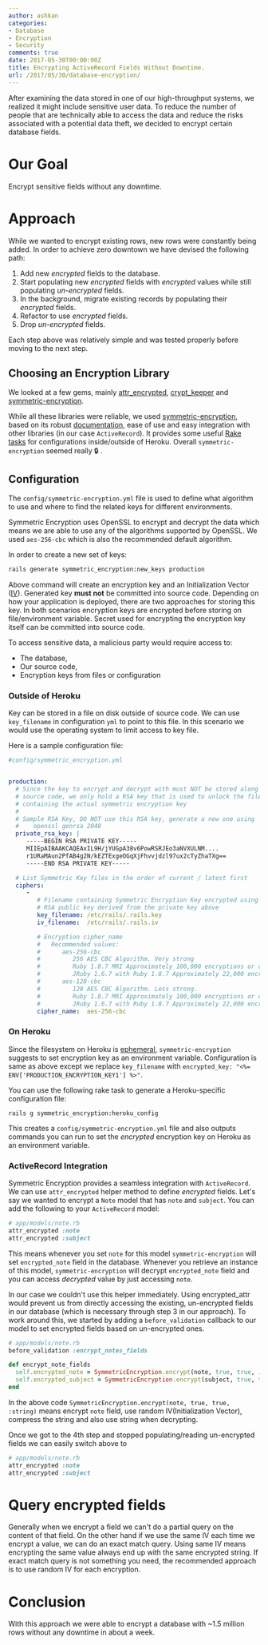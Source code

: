 ```yaml
---
author: ashkan
categories:
- Database
- Encryption
- Security
comments: true
date: 2017-05-30T00:00:00Z
title: Encrypting ActiveRecord Fields Without Downtime.
url: /2017/05/30/database-encryption/
---
```


After examining the data stored in one of our high-throughput systems, we realized it might include sensitive user data. To reduce the number of people that are technically able to access the data and reduce the risks associated with a potential data theft, we decided to encrypt certain database fields.

# Our Goal
Encrypt sensitive fields without any downtime.

<!--more-->

# Approach
While we wanted to encrypt existing rows, new rows were constantly being added. In order to achieve zero downtown we have devised the following path:

1. Add new _encrypted_ fields to the database.
2. Start populating new _encrypted_ fields with _encrypted_ values while still populating _un-encrypted_ fields.
3. In the background, migrate existing records by populating their _encrypted_ fields.
4. Refactor to use _encrypted_ fields.
5. Drop _un-encrypted_ fields.

Each step above was relatively simple and was tested properly before moving to the next step.

## Choosing an Encryption Library
We looked at a few gems, mainly [attr_encrypted](https://github.com/attr-encrypted/attr_encrypted), [crypt_keeper](https://github.com/jmazzi/crypt_keeper) and [symmetric-encryption](https://github.com/rocketjob/symmetric-encryption).

While all these libraries were reliable, we used [symmetric-encryption](https://github.com/rocketjob/symmetric-encryption), based on its robust [documentation](https://rocketjob.github.io/symmetric-encryption/), ease of use and easy integration with other libraries (in our case `ActiveRecord`). It provides some useful [Rake tasks](https://rocketjob.github.io/symmetric-encryption/rake_tasks.html) for configurations inside/outside of Heroku. Overall `symmetric-encryption` seemed really 🔒 .

## Configuration
The `config/symmetric-encryption.yml` file is used to define what algorithm to use and where to find the related keys for different environments.

Symmetric Encryption uses OpenSSL to encrypt and decrypt the data which means we are able to use any of the algorithms supported by OpenSSL. We used `aes-256-cbc` which is also the recommended default algorithm.

In order to create a new set of keys:

```bash
rails generate symmetric_encryption:new_keys production
```

Above command will create an encryption key and an Initialization Vector ([IV](https://en.wikipedia.org/wiki/Initialization_vector)). Generated key **must not** be committed into source code. Depending on how your application is deployed, there are two approaches for storing this key. In both scenarios encryption keys are encrypted before storing on file/environment variable. Secret used for encrypting the encryption key itself can be committed into source code.

To access sensitive data, a malicious party would require access to:

- The database,
- Our source code,
- Encryption keys from files or configuration


### Outside of Heroku
Key can be stored in a file on disk outside of source code. We can use `key_filename` in configuration `yml` to point to this file. In this scenario we would use the operating system to limit access to key file.

Here is a sample configuration file:

```yml
#config/symmetric_encryption.yml


production:
  # Since the key to encrypt and decrypt with must NOT be stored along with the
  # source code, we only hold a RSA key that is used to unlock the file
  # containing the actual symmetric encryption key
  #
  # Sample RSA Key, DO NOT use this RSA key, generate a new one using
  #    openssl genrsa 2048
  private_rsa_key: |
     -----BEGIN RSA PRIVATE KEY-----
     MIIEpAIBAAKCAQEAxIL9H/jYUGpA38v6PowRSRJEo3aNVXULNM....
     r1URaMAun2PfAB4g2N/kEZTExgeOGqXjFhvvjdzl97ux2cTyZhaTXg==
     -----END RSA PRIVATE KEY-----

  # List Symmetric Key files in the order of current / latest first
  ciphers:
     -
        # Filename containing Symmetric Encryption Key encrypted using the
        # RSA public key derived from the private key above
        key_filename: /etc/rails/.rails.key
        iv_filename:  /etc/rails/.rails.iv

        # Encryption cipher_name
        #   Recommended values:
        #      aes-256-cbc
        #         256 AES CBC Algorithm. Very strong
        #         Ruby 1.8.7 MRI Approximately 100,000 encryptions or decryptions per second
        #         JRuby 1.6.7 with Ruby 1.8.7 Approximately 22,000 encryptions or decryptions per second
        #      aes-128-cbc
        #         128 AES CBC Algorithm. Less strong.
        #         Ruby 1.8.7 MRI Approximately 100,000 encryptions or decryptions per second
        #         JRuby 1.6.7 with Ruby 1.8.7 Approximately 22,000 encryptions or decryptions per second
        cipher_name:  aes-256-cbc

```

### On Heroku
Since the filesystem on Heroku is [ephemeral](https://devcenter.heroku.com/articles/dynos#ephemeral-filesystem), `symmetric-encryption` suggests to set encryption key as an environment variable. Configuration is same as above except we replace `key_filename` with `encrypted_key: "<%= ENV['PRODUCTION_ENCRYPTION_KEY1'] %>"`.

You can use the following rake task to generate a Heroku-specific configuration file:
```
rails g symmetric_encryption:heroku_config
```
This creates a `config/symmetric-encryption.yml` file and also outputs commands you can run to set the _encrypted_ encryption key on Heroku as an environment variable.


### ActiveRecord Integration
Symmetric Encryption provides a seamless integration with `ActiveRecord`. We can use `attr_encrypted` helper method to define _encrypted_ fields. Let's say we wanted to encrypt a `Note` model that has `note` and `subject`. You can add the following to your `ActiveRecord` model:

```ruby
# app/models/note.rb
attr_encrypted :note
attr_encrypted :subject
```

This means whenever you set `note` for this model `symmetric-encryption` will set `encrypted_note` field in the database. Whenever you retrieve an instance of this model, `symmetric-encryption` will decrypt `encrypted_note` field and you can access _decrypted_ value by just accessing `note`.

In our case we couldn't use this helper immediately. Using encrypted_attr would prevent us from directly accessing the existing, un-encrypted fields in our database (which is necessary through step 3 in our approach). To work around this, we started by adding a `before_validation` callback to our model to set encrypted fields based on un-encrypted ones.

```ruby
# app/models/note.rb
before_validation :encrypt_notes_fields

def encrypt_note_fields
  self.encrypted_note = SymmetricEncryption.encrypt(note, true, true, :string)
  self.encrypted_subject = SymmetricEncryption.encrypt(subject, true, true, :string)
end
```

In the above code `SymmetricEncryption.encrypt(note, true, true, :string)` means encrypt `note` field, use random IV(Initialization Vector), compress the string and also use string when decrypting.

Once we got to the 4th step and stopped populating/reading un-encrypted fields we can easily switch above to

```ruby
# app/models/note.rb
attr_encrypted :note
attr_encrypted :subject
```

# Query encrypted fields
Generally when we encrypt a field we can't do a partial query on the content of that field. On the other hand if we use the same IV each time we encrypt a value, we can do an exact match query. Using same IV means encrypting the same value always end up with the same encrypted string. If exact match query is not something you need, the recommended approach is to use random IV for each encryption.


# Conclusion
With this approach we were able to encrypt a database with ~1.5 million rows without any downtime in about a week.
